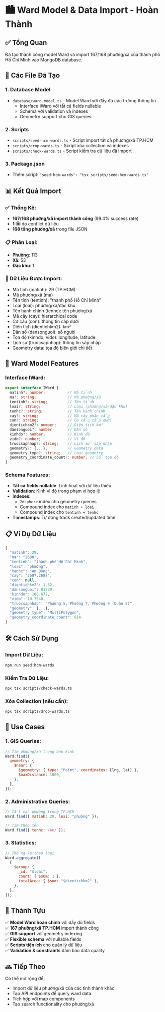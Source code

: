 # 🏙️ Ward Model & Data Import - Hoàn Thành

## ✅ Tổng Quan

Đã tạo thành công model Ward và import 167/168 phường/xã của thành phố Hồ Chí Minh vào MongoDB database.

## 🚀 Các File Đã Tạo

### 1. Database Model

- `database/ward.model.ts` - Model Ward với đầy đủ các trường thông tin
  - Interface IWard với tất cả fields nullable
  - Schema với validation và indexes
  - Geometry support cho GIS queries

### 2. Scripts

- `scripts/seed-hcm-wards.ts` - Script import tất cả phường/xã TP.HCM
- `scripts/drop-wards.ts` - Script xóa collection và indexes
- `scripts/check-wards.ts` - Script kiểm tra dữ liệu đã import

### 3. Package.json

- Thêm script: `"seed:hcm-wards": "tsx scripts/seed-hcm-wards.ts"`

## 📊 Kết Quả Import

### ✅ Thống Kê:

- **167/168 phường/xã import thành công** (99.4% success rate)
- **1 lỗi** do conflict dữ liệu
- **168 tổng phường/xã** trong file JSON

### 📋 Phân Loại:

- **Phường**: 113
- **Xã**: 53
- **Đặc khu**: 1

### 📍 Dữ Liệu Được Import:

- Mã tỉnh (matinh): 29 (TP.HCM)
- Mã phường/xã (ma)
- Tên tỉnh (tentinh): "thành phố Hồ Chí Minh"
- Loại (loai): phường/xã/đặc khu
- Tên hành chính (tenhc): tên phường/xã
- Mã cây (cay): hierarchical code
- Cơ cấu (con): thông tin cấp dưới
- Diện tích (dientichkm2): km²
- Dân số (dansonguoi): số người
- Tọa độ (kinhdo, vido): longitude, latitude
- Lịch sử (truocsapnhap): thông tin sáp nhập
- Geometry data: tọa độ biên giới chi tiết

## 🔧 Ward Model Features

### Interface IWard:

```typescript
export interface IWard {
  matinh?: number;          // Mã tỉnh
  ma?: string;              // Mã phường/xã
  tentinh?: string;         // Tên tỉnh
  loai?: string;            // Loại (phường/xã/đặc khu)
  tenhc?: string;           // Tên hành chính
  cay?: string;             // Mã cây phân cấp
  con?: string;             // Cơ cấu cấp dưới
  dientichkm2?: number;     // Diện tích km²
  dansonguoi?: number;      // Dân số
  kinhdo?: number;          // Kinh độ
  vido?: number;            // Vĩ độ
  truocsapnhap?: string;    // Lịch sử sáp nhập
  geometry?: {...};         // Geometry data
  geometry_type?: string;   // Loại geometry
  geometry_coordinate_count?: number; // Số tọa độ
}
```

### Schema Features:

- **Tất cả fields nullable**: Linh hoạt với dữ liệu thiếu
- **Validation**: Kinh vĩ độ trong phạm vi hợp lệ
- **Indexes**:
  - `2dsphere` index cho geometry queries
  - Compound index cho `matinh + loai`
  - Compound index cho `tentinh + tenhc`
- **Timestamps**: Tự động track created/updated time

## 📋 Ví Dụ Dữ Liệu

```javascript
{
  "matinh": 29,
  "ma": "2688",
  "tentinh": "thành phố Hồ Chí Minh",
  "loai": "phường",
  "tenhc": "An Đông",
  "cay": "2687.2688",
  "con": null,
  "dientichkm2": 1.32,
  "dansonguoi": 81229,
  "kinhdo": 106.672,
  "vido": 10.7548,
  "truocsapnhap": "Phường 5, Phường 7, Phường 9 (Quận 5)",
  "geometry": {...},
  "geometry_type": "MultiPolygon",
  "geometry_coordinate_count": 814
}
```

## 🛠️ Cách Sử Dụng

### Import Dữ Liệu:

```bash
npm run seed:hcm-wards
```

### Kiểm Tra Dữ Liệu:

```bash
npx tsx scripts/check-wards.ts
```

### Xóa Collection (nếu cần):

```bash
npx tsx scripts/drop-wards.ts
```

## 🎯 Use Cases

### 1. **GIS Queries**:

```javascript
// Tìm phường/xã trong bán kính
Ward.find({
  geometry: {
    $near: {
      $geometry: { type: "Point", coordinates: [lng, lat] },
      $maxDistance: 1000,
    },
  },
});
```

### 2. **Administrative Queries**:

```javascript
// Tất cả phường trong TP.HCM
Ward.find({ matinh: 29, loai: "phường" });

// Tìm theo tên
Ward.find({ tenhc: /An/ });
```

### 3. **Statistics**:

```javascript
// Thống kê theo loại
Ward.aggregate([
  {
    $group: {
      _id: "$loai",
      count: { $sum: 1 },
      totalArea: { $sum: "$dientichkm2" },
    },
  },
]);
```

## 🎉 Thành Tựu

✅ **Model Ward hoàn chỉnh** với đầy đủ fields  
✅ **167 phường/xã TP.HCM** import thành công  
✅ **GIS support** với geometry indexing  
✅ **Flexible schema** với nullable fields  
✅ **Scripts tiện ích** cho quản lý dữ liệu  
✅ **Validation & constraints** đảm bảo data quality

## 🔜 Tiếp Theo

Có thể mở rộng để:

- Import dữ liệu phường/xã của các tỉnh thành khác
- Tạo API endpoints để query ward data
- Tích hợp với map components
- Tạo search functionality cho phường/xã
